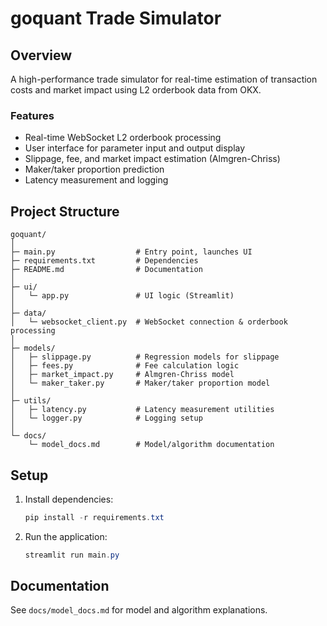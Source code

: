 # goquant Trade Simulator

## Overview
A high-performance trade simulator for real-time estimation of transaction costs and market impact using L2 orderbook data from OKX.

### Features
- Real-time WebSocket L2 orderbook processing
- User interface for parameter input and output display
- Slippage, fee, and market impact estimation (Almgren-Chriss)
- Maker/taker proportion prediction
- Latency measurement and logging

## Project Structure

```
goquant/
│
├─ main.py                  # Entry point, launches UI
├─ requirements.txt         # Dependencies
├─ README.md                # Documentation
│
├─ ui/
│   └─ app.py               # UI logic (Streamlit)
│
├─ data/
│   └─ websocket_client.py  # WebSocket connection & orderbook processing
│
├─ models/
│   ├─ slippage.py          # Regression models for slippage
│   ├─ fees.py              # Fee calculation logic
│   ├─ market_impact.py     # Almgren-Chriss model
│   └─ maker_taker.py       # Maker/taker proportion model
│
├─ utils/
│   ├─ latency.py           # Latency measurement utilities
│   └─ logger.py            # Logging setup
│
└─ docs/
    └─ model_docs.md        # Model/algorithm documentation
```

## Setup

1. Install dependencies:
   ```powershell
   pip install -r requirements.txt
   ```
2. Run the application:
   ```powershell
   streamlit run main.py
   ```

## Documentation
See `docs/model_docs.md` for model and algorithm explanations.
